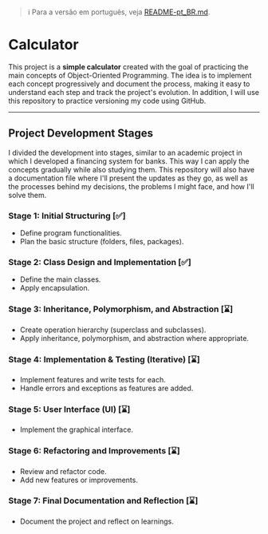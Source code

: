 > :information_source: Para a versão em português, veja [README-pt_BR.md](README-pt_BR.md).

# Calculator

This project is a **simple calculator** created with the goal of practicing the main concepts of Object-Oriented Programming. The idea is to implement each concept progressively and document the process, making it easy to understand each step and track the project's evolution. In addition, I will use this repository to practice versioning my code using GitHub.

---

## Project Development Stages

I divided the development into stages, similar to an academic project in which I developed a financing system for banks. This way I can apply the concepts gradually while also studying them. This repository will also have a documentation file where I'll present the updates as they go, as well as the processes behind my decisions, the problems I might face, and how I'll solve them.

### Stage 1: Initial Structuring [✅]
- Define program functionalities. 
- Plan the basic structure (folders, files, packages). 

### Stage 2: Class Design and Implementation [✅]
- Define the main classes. 
- Apply encapsulation.

### Stage 3: Inheritance, Polymorphism, and Abstraction [⌛]
- Create operation hierarchy (superclass and subclasses).
- Apply inheritance, polymorphism, and abstraction where appropriate.

### Stage 4: Implementation & Testing (Iterative) [⌛]
- Implement features and write tests for each.
- Handle errors and exceptions as features are added.

### Stage 5: User Interface (UI) [⌛]
- Implement the graphical interface.

### Stage 6: Refactoring and Improvements [⌛]
- Review and refactor code.
- Add new features or improvements.

### Stage 7: Final Documentation and Reflection [⌛]
- Document the project and reflect on learnings.